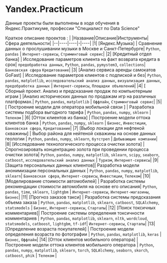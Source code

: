 # Yandex.Practicum

Данные проекты были выполнены в ходе обучения в Яндекс.Практикуме, профессии "Специалист по Data Science"

Краткое описание проектов :
| |Название|Описание|Инструменты|Сфера деятельности|
|--|----|----|-|----|
|1| [Яндекс.Музыка] | Сравнение данных о прослушивании музыки в Москве и Санкт-Петербурге| `Python`, `pandas` | `Интернет-сервисы`, `Стриминговый сервис`|
|2| [Кредитный отдел банка] | Исследование параметров клиента на факт возврата кредита в срок| `предобработка данных`, `Python`, `pandas`, `pymystem3`, `collections`| `Банковская сфера` `Кредитование`|
|3| [Анализ сервиса аренды самокатов GoFast] | Исследование параметров клиентов с подпиской и без|  `Python`, `pandas`, `matplotlib`, `исследовательский анализ данных`, `визуализация данных`, `предобработка данных`  | `Интернет-сервисы`, `Площадки объявлений`|
|4| [ Сборный проект. Анализ и предсказание продаж по компьютерным играм ] |Анализ исторических данных по продажам игр на различных платформах.| `Python`, `pandas`, `matplotlib` | `Оффлайн`, `Стриминговый сервис`|
|5| [ Построение модели для оператора мобильной связи ] | Разработка системы подбора выгодного тарифа | `Python`, `pandas`, `numpy`, `sklearn` | `Телеком` |
|6| [Отток клиентов из банка] | Построение модели оттока клиентов банка | `Python`, `pandas`, `numpy`, `sklearn` | `Бизнес`, `Инвестиции`, `Банковская сфера`, `Кредитование`|
|7| [Выбор локации для нефтеной скважины] | Выбор района для нейтеной скважины на основе данных геологии | `Python`, `pandas`, `numpy`, `sklearn`, `бутстреп` | `Добывающие компании`|
|8| [Исследование технологического процесса очистки золота] | Спрогнозировать концентрацию золота при проведении процесса очистки золота|  `Python`, `pandas`, `numpy`, `matplotlib`, `sklearn`, `scipy`, `seaborn`, `catboost`, `исследовательский анализ данных` | `Туризм`, `Интернет-сервисы`|
|9| [Защита персональных данных клиентов]| Разработка модели анонимизации персональных данных | `Python`, `pandas`, `numpy`, `matplotlib`, `sklearn`| `Банковская сфера`, `Интернет-сервисы`, `Инвестиции`, `Телеком`|
|10| [Моделирование стоимости автомобилей] | Разработка системы рекомендации стоимости автомобиля на основе его описания| `Python`, `pandas`, `time`, `sklearn`, `lightgbm` | `Интернет-сервисы`, `Интернет-магазины`, `Бизнес`|
|11| [Прогноз заказов такси] | Разработка системы предсказания объема заказа | `Python`, `pandas`, `matplotlib`, `sklearn`, `catboost`, `SQLAlchemy`, `statsmodels` | `Бизнес`, `Интернет-сервисы`, `Стартапы`|
|12| [Поиск токсичных комментариев]| Построение системы определения токсичности комментариев | `Python`, `pandas`, `matplotlib`, `sklearn`, `nltk`, `wordcloud`, `statsmodels`, `catboost`, `lightgbm`, `tf-idf`| `Интернет-сервисы`, `Стартапы`|
|13| [Определение возраста покупателей] | Построение модели определения возраста по фотографии | `Python`, `pandas`, `matplotlib`, `keras` | `Бизнес`, `Оффлайн`|
|14| [Отток клиентов мобильного оператора] | Построение модели оттока клиентов мобильного оператора | `Python`, `pandas`, `numpy`, `matplotlib`, `sklearn`, `torch`, `SQLAlchemy`, `seaborn`, `skorch`, `catboost`, `phik` | `Телеком` |
